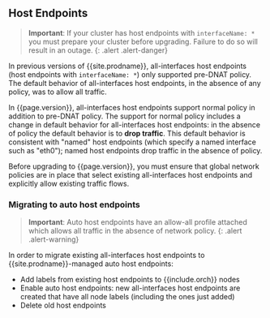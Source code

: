 ## Host Endpoints

> **Important**: If your cluster has host endpoints with `interfaceName: *` you must prepare your cluster before
> upgrading. Failure to do so will result in an outage.
{: .alert .alert-danger}

In previous versions of {{site.prodname}}, all-interfaces host endpoints (host endpoints with `interfaceName: *`) only supported pre-DNAT policy.
The default behavior of all-interfaces host endpoints, in the absence of any policy, was to allow all traffic.

In {{page.version}}, all-interfaces host endpoints support normal policy in addition to pre-DNAT policy.
The support for normal policy includes a change in default behavior for all-interfaces host endpoints: in the absence of policy the default behavior
is to **drop traffic**. This default behavior is consistent with "named" host endpoints (which specify a named interface such as "eth0"); named host endpoints
drop traffic in the absence of policy.

Before upgrading to {{page.version}}, you must ensure that global network policies are in place that select existing all-interfaces host endpoints and
explicitly allow existing traffic flows.


### Migrating to auto host endpoints

> **Important**: Auto host endpoints have an allow-all profile attached which allows all traffic in the absence of network policy.
{: .alert .alert-warning}

In order to migrate existing all-interfaces host endpoints to {{site.prodname}}-managed auto host endpoints:

- Add labels from existing host endpoints to {{include.orch}} nodes
- Enable auto host endpoints: new all-interfaces host endpoints are created that have all node labels (including the ones just added)
- Delete old host endpoints

